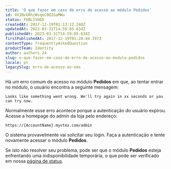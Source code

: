 ```yaml
---
title: 'O que fazer em caso de erro de acesso ao módulo Pedidos'
id: 4X1NvGRhzWsqeC0QIGaMWu
status: PUBLISHED
createdAt: 2017-12-19T01:13:12.248Z
updatedAt: 2023-03-31T14:59:05.634Z
publishedAt: 2023-03-31T14:59:05.634Z
firstPublishedAt: 2017-12-19T01:28:44.397Z
contentType: frequentlyAskedQuestion
productTeam: Identity
author: authors_24
slug: o-que-fazer-em-caso-de-erro-de-acesso-ao-modulo-pedidos
locale: pt
legacySlug: erro-de-acesso-ao-oms
---
```


Há um erro comum de acesso no módulo **Pedidos** em que, ao tentar entrar no módulo, o usuário encontra a seguinte mensagem:

`Looks like something went wrong. We'll try again in xx seconds or you can try now.`

Normalmente esse erro acontece porque a autenticação do usuário expirou. Acesse a homepage do admin da loja pelo endereço:

`https://{AccountName}.myvtex.com/admin`

O sistema provavelmente vai solicitar seu login. Faça a autenticação e tente novamente acessar o módulo **Pedidos**.

Se isto não resolver seu problema, pode ser que o módulo **Pedidos** esteja enfrentando uma indisponibilidade temporária, o que pode ser verificado em nossa [página de status](http://status.vtex.com/).
